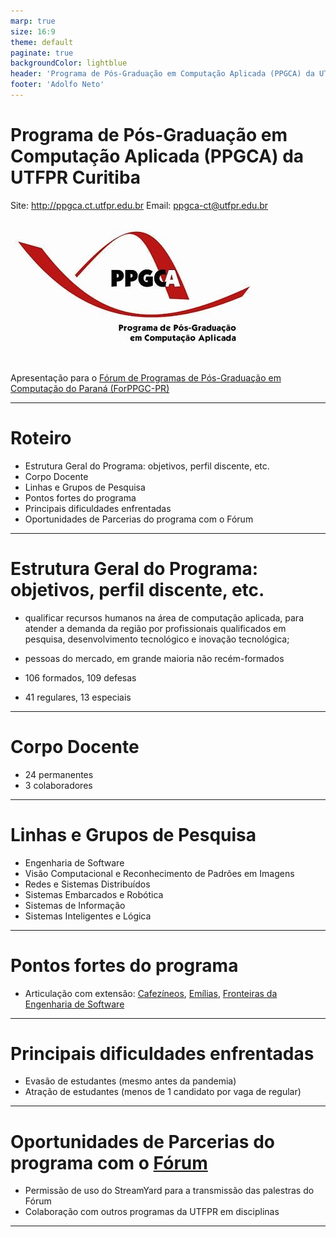 ```yaml
--- 
marp: true
size: 16:9
theme: default
paginate: true
backgroundColor: lightblue 
header: 'Programa de Pós-Graduação em Computação Aplicada (PPGCA) da UTFPR Curitiba'
footer: 'Adolfo Neto'
---
```


# Programa de Pós-Graduação em Computação Aplicada (PPGCA) da UTFPR Curitiba

Site: http://ppgca.ct.utfpr.edu.br
Email: ppgca-ct@utfpr.edu.br

![h:200](img/logo_ppgca.jpeg) 

Apresentação para o [Fórum de Programas de Pós-Graduação em Computação do Paraná (ForPPGC-PR)](https://web.inf.ufpr.br/forppgcc-pr/?page_id=663)
 
---

# Roteiro

- Estrutura Geral do Programa: objetivos, perfil discente, etc.
- Corpo Docente
- Linhas e Grupos de Pesquisa
- Pontos fortes do programa
- Principais dificuldades enfrentadas
- Oportunidades de Parcerias do programa com o Fórum

---

# Estrutura Geral do Programa: objetivos, perfil discente, etc.

- qualificar recursos humanos na área de computação aplicada, para atender a demanda da região por profissionais qualificados em pesquisa, desenvolvimento tecnológico e inovação tecnológica;

- pessoas do mercado, em grande maioria não recém-formados

- 106 formados, 109 defesas
- 41 regulares, 13 especiais

---

# Corpo Docente

- 24 permanentes
- 3 colaboradores

---

# Linhas e Grupos de Pesquisa

- Engenharia de Software
- Visão Computacional e Reconhecimento de Padrões em Imagens
- Redes e Sistemas Distribuídos
- Sistemas Embarcados e Robótica
- Sistemas de Informação
- Sistemas Inteligentes e Lógica

---


# Pontos fortes do programa

- Articulação com extensão: [Cafezíneos](https://www.cafezineos.com/), [Emílias](https://www.instagram.com/emilias_utfpr/), [Fronteiras da Engenharia de Software](https://fronteirases.github.io/) 

---


# Principais dificuldades enfrentadas

- Evasão de estudantes (mesmo antes da pandemia)
- Atração de estudantes (menos de 1 candidato por vaga de regular)


---

# Oportunidades de Parcerias do programa com o [Fórum](https://web.inf.ufpr.br/forppgcc-pr/)

- Permissão de uso do StreamYard para a transmissão das palestras do Fórum
- Colaboração com outros programas da UTFPR em disciplinas

---


